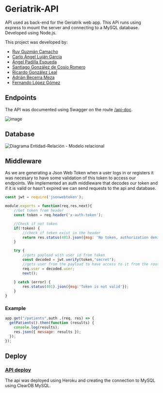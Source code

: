 # Geriatrik-API
API used as back-end for the Geriatrik web app. This APi runs using express to mount the server and connecting to a MySQL database. Developed using Node.js.

This project was developed by:

- [Ruy Guzmán Camacho](https://github.com/Ruy-GC)
- [Carlo Ángel Luján García](https://github.com/CarloLj)
- [Ángel Padilla Esqueda](https://github.com/Int-Angel)
- [Santiago González de Cosío Romero](https://github.com/sant-gdc)
- [Ricardo González Leal](https://github.com/RicardoGLeal)
- [Adrián Becerra Meza](https://github.com/AdrianBecerra411)
- [Fernando López Gómez](https://github.com/fernandolpz-A01639715)


## Endpoints
The API was documented using Swagger on the route [/api-doc](https://geriatrik-api.herokuapp.com/api-doc/).

![image](https://user-images.githubusercontent.com/78626154/167276772-437c649a-e894-400f-bb1a-3e1541e6a70d.png)

## Database
![Diagrama Entidad-Relación - Modelo relacional](https://user-images.githubusercontent.com/78626154/167276855-3b3f8530-c333-4713-a545-10e2ed64701a.png)

## Middleware
As we are generating a Json Web Token when a user logs in or registers it was necesary to have some validation of this token to access our endpoints. We implemented an auth middleware that decodes our token and if it is valid or hasn't expired we can send requests to the api and database.

```javascript
const jwt = require('jsonwebtoken');

module.exports = function(req,res,next){
    //Get token from header
    const token = req.header('x-auth-token');

    //Check if not token
    if(!token) {
        //check if teken exist in the header
        return res.status(401).json({msg: 'No token, authorization denied'});
    }

    try {
        //gets payload with user id from token
        const decoded = jwt.verify(token,"secret");
        //gets user from the payload to have access to it from the route
        req.user = decoded.user;
        next();
        
    } catch (error) {
        res.status(401).json({msg:'Token is not valid'});
    }
}
```
### Example
```javascript
app.get("/patients",auth ,(req, res) => {
  getPatients().then(function (results) {
    console.log(results);
    res.json({ message: results });
  });
});
```
## Deploy
### [API deploy](https://geriatrik-api.herokuapp.com/api-doc/)

The api was deployed using Heroku and creating the connection to MySQL using ClearDB MySQL.

